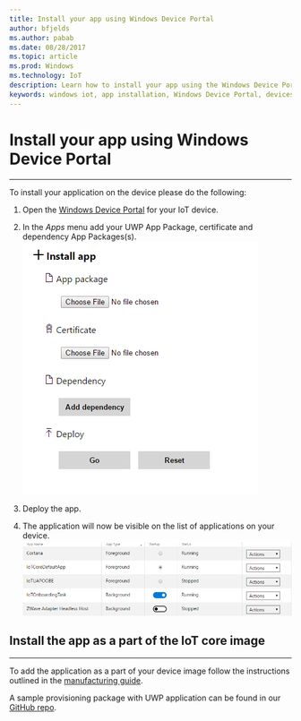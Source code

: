 ```yaml
---
title: Install your app using Windows Device Portal
author: bfjelds
ms.author: pabab
ms.date: 08/28/2017
ms.topic: article
ms.prod: Windows
ms.technology: IoT
description: Learn how to install your app using the Windows Device Portal.
keywords: windows iot, app installation, Windows Device Portal, devices
---
```


# Install your app using Windows Device Portal
___

To install your application on the device please do the following:

1. Open the [Windows Device Portal](https://developer.microsoft.com/en-us/windows/iot/docs/deviceportal) for your IoT device.

2. In the *Apps* menu add your UWP App Package, certificate and dependency App Packages(s).
 ![Install App](../media/AppInstaller/InstallApp.png)

3. Deploy the app.

4. The application will now be visible on the list of applications on your device.
 ![App List](../media/AppInstaller/AppList.png)


## Install the app as a part of the IoT core image   
___

To add the application as a part of your device image follow the instructions outlined in the [manufacturing guide](https://msdn.microsoft.com/en-us/windows/hardware/commercialize/manufacture/iot/deploy-your-app-with-a-standard-board).

A sample provisioning package with UWP application can be found in our [GitHub repo](https://github.com/ms-iot/iot-adk-addonkit/tree/develop/Source-arm/Packages/Appx.Main).
